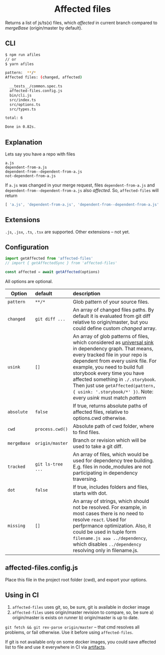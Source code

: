 <h1 align="center">Affected files</h1>

Returns a list of js/ts(x) files, which _affected_ in current branch compared to _mergeBase_ (origin/master by default).

## CLI

```sh
$ npm run afiles
// or
$ yarn afiles

pattern:  **/*
Affected files: (changed, affected)

  __tests__/common.spec.ts
  affected-files.config.js
  bin/cli.js
  src/index.ts
  src/options.ts
  src/types.ts

total: 6

Done in 0.82s.
```

## Explanation

Lets say you have a repo with files

```
a.js
dependent-from-a.js
dependent-from--dependent-from-a.js
not-dependent-from-a.js
```

If `a.js` was changed in your merge request, files `dependent-from-a.js` and `dependent-from--dependent-from-a.js` also _affected_. So, `affected-files` will return

```js
[ 'a.js', 'dependent-from-a.js', 'dependent-from--dependent-from-a.js' ]
```

## Extensions

`.js`, `.jsx`, `.ts`, `.tsx` are supported. Other extensions – not yet.

## Configuration

```js
import getAffected from 'affected-files'
// import { getAffectedSync } from 'affected-files'

const affected = await getAffected(options)
```

All options are optional.

| Option        | default           | description  |
| ------------- |:------------- |:----- |
| `pattern`      | `**/*` | Glob pattern of your source files. |
| `changed` | `git diff ...` | An array of changed files paths. By default it is evaluated from git diff relative to origin/master, but you could define custom _changed_ array. |
| `usink` | `[]` | An array of glob patterns of files, which considered as [universal sink](https://en.wikipedia.org/wiki/Universal_vertex) in dependency graph. That means, every tracked file in your repo is dependent from every usink file. For example, you need to build full storybook every time you have affected something in `./.storybook`. Then just use `getAffected(pattern, { usink: '.storybook/*' })`. Note: every _usink_ must match _pattern_ |
| `absolute` | `false` | If true, returns absolute paths of affected files, relative to options.cwd otherwise. |
| `cwd` | `process.cwd()` | Absolute path of cwd folder, where to find files. |
| `mergeBase` | `origin/master` | Branch or revision which will be used to take a git diff. |
| `tracked` | `git ls-tree ...` | An array of files, which would be used for dependency tree building. E.g. files in node_modules are not participating in dependency traversing. |
| `dot` | `false` | If true, includes folders and files, starts with dot. |
| `missing` | `[]` | An array of strings, which should not be resolved. For example, in most cases there is no need to resolve `react`. Used for perfprmance optimization. Also, it could be used in tuple form `filename.js ≥≥≥ ../dependency`, which disables `../dependency` resolving only in filename.js. |

## affected-files.config.js

Place this file in the project root folder (cwd), and export your options.

## Using in CI

1. `affected-files` uses git, so, be sure, git is available in docker image
2. `affected-files` uses origin/master revision to compare, so, be sure a) origin/master is exists on runner b) origin/master is up to date.

`git fetch && git rev-parse origin/master` – that cmd resolves all problems, or fail otherwise. Use it before using `affected-files`.

If git is not available only on some docker images, you could save affected list to file and use it everywhere in CI via [artifacts](https://docs.gitlab.com/ee/user/project/pipelines/job_artifacts.html).
